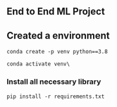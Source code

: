 ## End to End ML Project

## Created a environment 

```
conda create -p venv python==3.8

conda activate venv\
```
### Install all necessary library
```
pip install -r requirements.txt

```